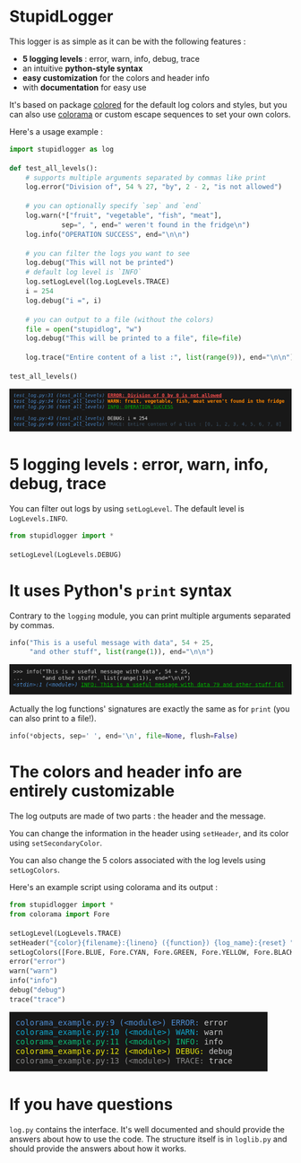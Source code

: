 # StupidLogger

This logger is as simple as it can be with the following features :

- **5 logging levels** : error, warn, info, debug, trace
- an intuitive **python-style syntax**
- **easy customization** for the colors and header info
- with **documentation** for easy use

It's based on package [colored](https://pypi.org/project/colored/) for the default log colors and styles, but you can also use [colorama](https://pypi.org/project/colorama/) or custom escape sequences to set your own colors.

Here's a usage example :

```python
import stupidlogger as log

def test_all_levels():
    # supports multiple arguments separated by commas like print
    log.error("Division of", 54 % 27, "by", 2 - 2, "is not allowed")

    # you can optionally specify `sep` and `end`
    log.warn(*["fruit", "vegetable", "fish", "meat"],
             sep=", ", end=" weren't found in the fridge\n")
    log.info("OPERATION SUCCESS", end="\n\n")

    # you can filter the logs you want to see
    log.debug("This will not be printed")
    # default log level is `INFO`
    log.setLogLevel(log.LogLevels.TRACE)
    i = 254
    log.debug("i =", i)

    # you can output to a file (without the colors)
    file = open("stupidlog", "w")
    log.debug("This will be printed to a file", file=file)

    log.trace("Entire content of a list :", list(range(9)), end="\n\n")

test_all_levels()
```

![](https://github.com/inesvar/pythonLogger/raw/main/pictures/log_colors.png)

# 5 logging levels : error, warn, info, debug, trace<a name="one"></a>

You can filter out logs by using `setLogLevel`. The default level is `LogLevels.INFO`.

```python
from stupidlogger import *

setLogLevel(LogLevels.DEBUG)
```

# It uses Python's `print` syntax<a name="two"></a>

Contrary to the `logging` module, you can print multiple arguments separated by commas.

```python
info("This is a useful message with data", 54 + 25,
     "and other stuff", list(range(1)), end="\n\n")
```
![](https://github.com/inesvar/pythonLogger/raw/main/pictures/info_example.png)

Actually the log functions' signatures are exactly the same as for `print` (you can also print to a file!).

```python
info(*objects, sep=' ', end='\n', file=None, flush=False)
```

# The colors and header info are entirely customizable<a name="three"></a>

The log outputs are made of two parts : the header and the message.

You can change the information in the header using `setHeader`, and its color using `setSecondaryColor`.

You can also change the 5 colors associated with the log levels using `setLogColors`.

Here's an example script using colorama and its output :
```python
from stupidlogger import *
from colorama import Fore

setLogLevel(LogLevels.TRACE)
setHeader("{color}{filename}:{lineno} ({function}) {log_name}:{reset} ")
setLogColors([Fore.BLUE, Fore.CYAN, Fore.GREEN, Fore.YELLOW, Fore.BLACK])
error("error")
warn("warn")
info("info")
debug("debug")
trace("trace")
```

![](https://github.com/inesvar/pythonLogger/raw/main/pictures/colorama_example.png)

# If you have questions<a name="four"></a>

`log.py` contains the interface. It's well documented and should provide the answers about how to use the code. The structure itself is in `loglib.py` and should provide the answers about how it works.